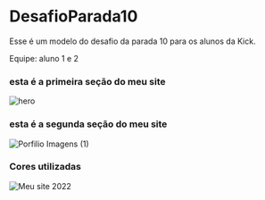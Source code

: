 # DesafioParada10
Esse é um modelo do desafio da parada 10 para os alunos da Kick.

Equipe: aluno 1 e 2 

### esta é a primeira seção do meu site
![hero](https://user-images.githubusercontent.com/24756809/169302677-c6c19c17-cfb1-4fa2-8582-48270ebd9c81.png)

### esta é a segunda seção do meu site
![Porfilio Imagens (1)](https://user-images.githubusercontent.com/24756809/169303206-f2fa7dd0-ffba-4fac-a2a9-30ae0d7bc94a.png)


### Cores utilizadas
![Meu site 2022](https://user-images.githubusercontent.com/24756809/169300326-2ef4f1d3-aa44-4b32-9df4-020a885298e7.png)
